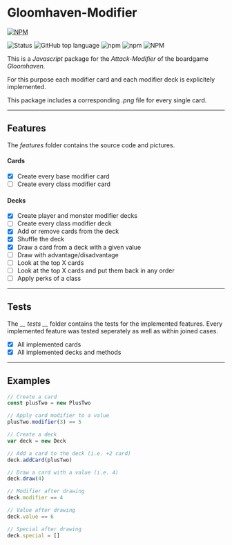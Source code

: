 # Gloomhaven-Modifier

[![NPM](https://nodei.co/npm/gloomhaven-modifier.png?downloads=true&downloadRank=true&stars=true)](https://nodei.co/npm/gloomhaven-modifier/)


![Status](https://img.shields.io/badge/status-in%20progress-yellow) ![GitHub top language](https://img.shields.io/github/languages/top/jfklorenz/gloomhaven-modifier) ![npm](https://img.shields.io/npm/v/gloomhaven-modifier) ![npm](https://img.shields.io/npm/dm/gloomhaven-modifier) ![NPM](https://img.shields.io/npm/l/gloomhaven-modifier)

This is a *Javascript* package for the *Attack-Modifier* of the boardgame *Gloomhaven*.

For this purpose each modifier card and each modifier deck is explicitely implemented.

This package includes a corresponding *.png* file for every single card.

---

## Features
The *features* folder contains the source code and pictures.

#### Cards
- [x] Create every base modifier card
- [ ] Create every class modifier card

#### Decks
- [x] Create player and monster modifier decks
- [ ] Create every class modifier deck
- [x] Add or remove cards from the deck
- [x] Shuffle the deck
- [x] Draw a card from a deck with a given value
- [ ] Draw with advantage/disadvantage
- [ ] Look at the top X cards
- [ ] Look at the top X cards and put them back in any order
- [ ] Apply perks of a class

---

## Tests
The *__ tests __* folder contains the tests for the implemented features.
Every implemented feature was tested seperately as well as within joined cases.

- [x] All implemented cards
- [x] All implemented decks and methods

---

## Examples

```javascript
// Create a card
const plusTwo = new PlusTwo

// Apply card modifier to a value
plusTwo.modifier(3) == 5

// Create a deck
var deck = new Deck

// Add a card to the deck (i.e. +2 card)
deck.addCard(plusTwo)

// Draw a card with a value (i.e. 4)
deck.draw(4)

// Modifier after drawing
deck.modifier == 4

// Value after drawing
deck.value == 6

// Special after drawing
deck.special = []
```
